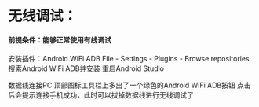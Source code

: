 # 无线调试： 

#### 前提条件：能够正常使用有线调试
安装插件：Android WiFi ADB
File - Settings - Plugins - Browse repositories
搜索Android WiFi ADB并安装
重启Android Studio

数据线连接PC
顶部图标工具栏上多出了一个绿色的Android WiFi ADB按钮
点击后会提示连接手机成功，此时可以拔掉数据线进行无线调试了